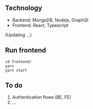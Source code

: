 
## Technology
* Backend: MongoDB, Nodejs, GraphQl
* Frontend: React, Typescript

(Updating ...)


## Run frontend

```
cd frontend/ 
yarn
yarn start
```


## To do
1. Authentication flows (BE, FE)
2. ...